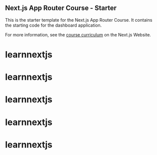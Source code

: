 ## Next.js App Router Course - Starter

This is the starter template for the Next.js App Router Course. It contains the starting code for the dashboard application.

For more information, see the [course curriculum](https://nextjs.org/learn) on the Next.js Website.
# learnnextjs
# learnnextjs
# learnnextjs
# learnnextjs
# learnnextjs
